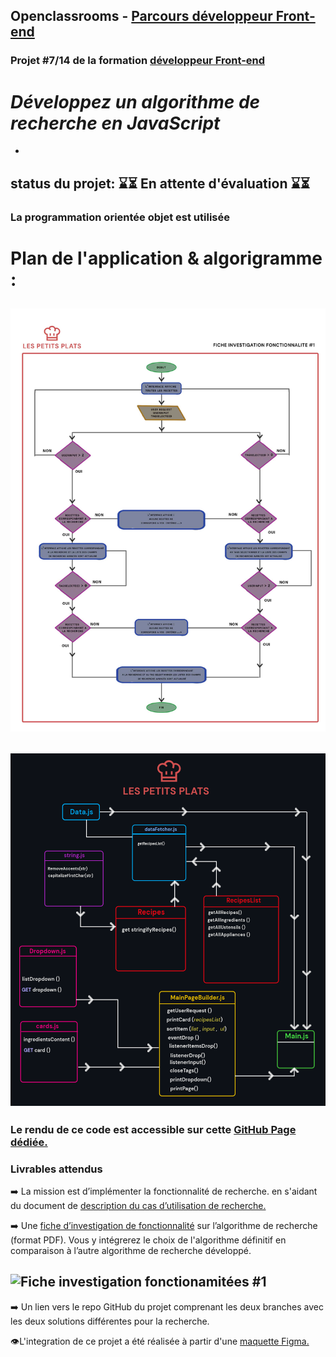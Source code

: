 ## Openclassrooms - [Parcours développeur Front-end](https://openclassrooms.com/fr/paths/314-developpeur-front-end#path-tabs)

### Projet #7/14 de la formation [développeur Front-end](https://openclassrooms.com/fr/paths/314-developpeur-front-end#path-tabs)

# _Développez un algorithme de recherche en JavaScript_

-

## status du projet: ⌛️⏳ En attente d'évaluation ⌛️⏳

### La programmation orientée objet est utilisée

# Plan de l'application & algorigramme :

## ![Fiche investigation fonctionamitées #1](/Doc/algorigramme.jpg)

## ![Plan de Lapplication](/Doc/plan_app.png)

### Le rendu de ce code est accessible sur cette [GitHub Page dédiée.](https://stoyann-open-classrooms.github.io/Stoyann_Velten_p7_19_08_2021/)

### Livrables attendus

➡️ La mission est d’implémenter la fonctionnalité de recherche. en s'aidant du document de [description du cas d’utilisation de recherche.](https://s3-eu-west-1.amazonaws.com/course.oc-static.com/projects/Front-End+V2/P6+Algorithms/Cas+d%E2%80%99utilisation+%2303+Filtrer+les+recettes+dans+l%E2%80%99interface+utilisateur.pdf)

➡️ Une [fiche d’investigation de fonctionnalité](https://s3-eu-west-1.amazonaws.com/course.oc-static.com/projects/Front-End+V2/P6+Algorithms/Cas+d%E2%80%99utilisation+%2303+Filtrer+les+recettes+dans+l%E2%80%99interface+utilisateur.pdf)
sur l’algorithme de recherche (format PDF). Vous y intégrerez le choix de l'algorithme définitif en comparaison à l’autre algorithme de recherche développé.

## ![Fiche investigation fonctionamitées #1](/Doc/Fiche+d’investigation+fonctionnalité-moteurRecherche.png)

➡️ Un lien vers le repo GitHub du projet comprenant les deux branches avec les deux solutions différentes pour la recherche.

👁️L'integration de ce projet a été réalisée à partir d'une [maquette Figma.](https://www.figma.com/file/xqeE1ZKlHUWi2Efo8r73NK/UI-Design-Les-Petits-Plats-FR?node-id=0%3A1)
